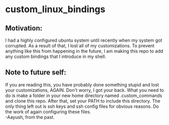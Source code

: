 # custom_linux_bindings

## Motivation:
I had a highly configured ubuntu system until recently when my system got corrupted.
As a result of that, I lost all of my customizations.
To prevent anything like this from happening in the future,
I am making this repo to add any custom bindings that I introduce in my shell.

## Note to future self:
If you are reading this, you have probably done something stupid and lost your customizations, AGAIN.
Don't worry, I got your back.
What you need to do is make a folder in your new home directory named .custom_commands and clone this repo.
After that, set your PATH to include this directory.
The only thing left out is ssh keys and ssh config files for obvious reasons.
Do the work of again configuring these files. <br/>
-Aayush, from the past.
